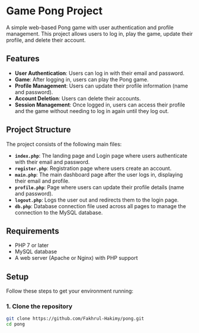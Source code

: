 # Game Pong Project

A simple web-based Pong game with user authentication and profile management. This project allows users to log in, play the game, update their profile, and delete their account.

## Features

- **User Authentication**: Users can log in with their email and password.
- **Game**: After logging in, users can play the Pong game.
- **Profile Management**: Users can update their profile information (name and password).
- **Account Deletion**: Users can delete their accounts.
- **Session Management**: Once logged in, users can access their profile and the game without needing to log in again until they log out.

## Project Structure

The project consists of the following main files:

- **`index.php`**: The landing page and Login page where users authenticate with their email and password.
- **`register.php`**: Registration page where users create an account.
- **`main.php`**: The main dashboard page after the user logs in, displaying their email and profile.
- **`profile.php`**: Page where users can update their profile details (name and password).
- **`logout.php`**: Logs the user out and redirects them to the login page.
- **`db.php`**: Database connection file used across all pages to manage the connection to the MySQL database.

## Requirements

- PHP 7 or later
- MySQL database
- A web server (Apache or Nginx) with PHP support

## Setup

Follow these steps to get your environment running:

### 1. Clone the repository

```bash
git clone https://github.com/Fakhrul-Hakimy/pong.git
cd pong
